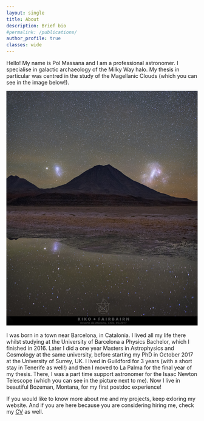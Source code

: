 ```yaml
---
layout: single
title: About
description: Brief bio
#permalink: /publications/
author_profile: true
classes: wide
---
```


Hello! My name is Pol Massana and I am a professional astronomer. I specialise in galactic archaeology of the Milky Way halo. My thesis in particular was centred in the study of the Magellanic Clouds (which you can see in the image below!).

![The Magellanic Clouds on the Southern Sky. Credit: Carlos Fairbairn.][image]

I was born in a town near Barcelona, in Catalonia. I lived all my life there whilst studying at the University of Barcelona a Physics Bachelor, which I finished in 2016. Later I did a one year Masters in Astrophysics and Cosmology at the same university, before starting my PhD in October 2017 at the University of Surrey, UK. I lived in Guildford for 3 years (with a short stay in Tenerife as well!) and then I moved to La Palma for the final year of my thesis. There, I was a part time support astronomer for the Isaac Newton Telescope (which you can see in the picture next to me). Now I live in beautiful Bozeman, Montana, for my first postdoc experience!

If you would like to know more about me and my projects, keep exloring my website. And if you are here because you are considering hiring me, check my [CV](https://pmassana.github.io/CV.pdf) as well.

[image]: /../../assets/images/magellanic_bg.jpg
